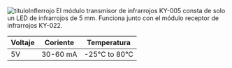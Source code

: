 ![tituloInflerrojo](https://user-images.githubusercontent.com/80190387/144157302-30fff52e-75be-4f3b-b209-13ae3ed568af.png)
El módulo transmisor de infrarrojos KY-005 consta de solo un LED de infrarrojos de 5 mm. Funciona junto con el módulo receptor de infrarrojos KY-022.

|Voltaje|Coriente|Temperatura|
|--|--|--|
|5V|30-60 mA|-25°C to 80°C|

